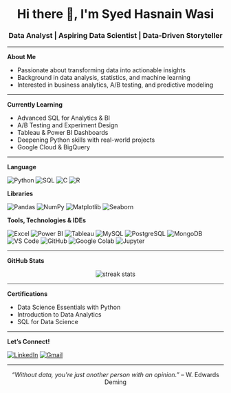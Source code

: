 <h1 align="center">Hi there 👋, I'm Syed Hasnain Wasi</h1>
<h3 align="center">Data Analyst | Aspiring Data Scientist | Data-Driven Storyteller</h3>

---

**About Me**

-  Passionate about transforming data into actionable insights
-  Background in data analysis, statistics, and machine learning
-  Interested in business analytics, A/B testing, and predictive modeling

---

 **Currently Learning**

- Advanced SQL for Analytics & BI
- A/B Testing and Experiment Design
- Tableau & Power BI Dashboards
- Deepening Python skills with real-world projects
- Google Cloud & BigQuery

---

 **Language**
 
![Python](https://img.shields.io/badge/Python-3776AB?style=for-the-badge&logo=python&logoColor=white)
![SQL](https://img.shields.io/badge/SQL-4479A1?style=for-the-badge&logo=postgresql&logoColor=white)
![C](https://img.shields.io/badge/C-00599C?style=for-the-badge&logo=c&logoColor=white)
![R](https://img.shields.io/badge/R-276DC3?style=for-the-badge&logo=r&logoColor=white)

**Libraries**

![Pandas](https://img.shields.io/badge/Pandas-150458?style=for-the-badge&logo=pandas&logoColor=white)
![NumPy](https://img.shields.io/badge/NumPy-013243?style=for-the-badge&logo=numpy&logoColor=white)
![Matplotlib](https://img.shields.io/badge/Matplotlib-11557C?style=for-the-badge&logo=matplotlib&logoColor=white)
![Seaborn](https://img.shields.io/badge/Seaborn-2E5C6E?style=for-the-badge&logo=python&logoColor=white)


**Tools, Technologies & IDEs**

![Excel](https://img.shields.io/badge/Microsoft_Excel-217346?style=for-the-badge&logo=microsoft-excel&logoColor=white)
![Power BI](https://img.shields.io/badge/Power_BI-F2C811?style=for-the-badge&logo=powerbi&logoColor=black)
![Tableau](https://img.shields.io/badge/Tableau-E97627?style=for-the-badge&logo=tableau&logoColor=white)
![MySQL](https://img.shields.io/badge/MySQL-4479A1?style=for-the-badge&logo=mysql&logoColor=white)
![PostgreSQL](https://img.shields.io/badge/PostgreSQL-336791?style=for-the-badge&logo=postgresql&logoColor=white)
![MongoDB](https://img.shields.io/badge/MongoDB-47A248?style=for-the-badge&logo=mongodb&logoColor=white)
![VS Code](https://img.shields.io/badge/VS%20Code-007ACC?style=for-the-badge&logo=visual-studio-code&logoColor=white)
![GitHub](https://img.shields.io/badge/GitHub-181717?style=for-the-badge&logo=github&logoColor=white)
![Google Colab](https://img.shields.io/badge/Google_Colab-F9AB00?style=for-the-badge&logo=google-colab&logoColor=white)
![Jupyter](https://img.shields.io/badge/Jupyter-F37626?style=for-the-badge&logo=jupyter&logoColor=white)


<!--| Area            | Tools & Skills |
|-----------------|----------------|
| **Languages**   | Python, SQL, R |
| **Libraries**   | Pandas, NumPy, Matplotlib, Seaborn, Plotly |
| **Analytics**   | Excel, Power BI, Tableau |
| **Databases**   | MySQL, PostgreSQL, MongoDB |
| **ML Tools**    | Scikit-learn, TensorFlow (basic) |
| **Tools** | Git, Jupyter, VS Code, Google Colab |
-->



<!-- **Featured Projects**

-  [**Movie Recommendation System**]
  R, Collaborative Filtering, RecommenderLab, Data Preprocessing, User-Based & Item-Based Filtering

-  [**Sales Insights Dashboard**]
  Tableau, Power BI, Data Cleaning, KPI Analysis, Interactive Visualizations

-  [**SAVIOR – Personalized AI Chatbot**]  
  JavaScript, HTML/CSS, API Integration, Dynamic Conversations, Frontend Development
-->
---

 **GitHub Stats**

<p align="center">
  <img src="https://github-readme-streak-stats-eight.vercel.app?user=hasnainnn06&theme=black-ice&hide_border=true&stroke=0000&background=060A0CD0&count_private=true" alt="streak stats"/>
</p>

---

 **Certifications**

-  Data Science Essentials with Python
-  Introduction to Data Analytics
-  SQL for Data Science

---

 **Let’s Connect!**

[![LinkedIn](https://img.shields.io/badge/LinkedIn-0A66C2?style=for-the-badge&logo=linkedin&logoColor=white)](https://www.linkedin.com/in/syed-hasnain-wasi-741b57283)
[![Gmail](https://img.shields.io/badge/Gmail-D14836?style=for-the-badge&logo=gmail&logoColor=white)](mailto:hasnainnn0604@gmail.com)


---

 <p align="center"><i>“Without data, you're just another person with an opinion.”</i> – W. Edwards Deming</p>
